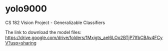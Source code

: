 # yolo9000
CS 182 Vision Project - Generalizable Classifiers

The link to download the model files:
https://drive.google.com/drive/folders/1Mxigts_aeI6LOo2BTjP7IfbCBAv4FCyV?usp=sharing
